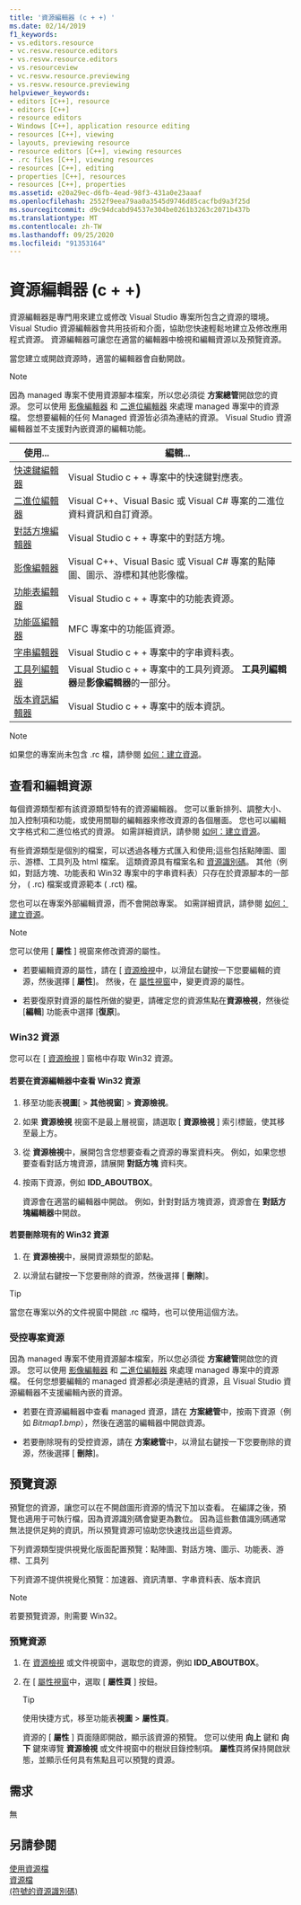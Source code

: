 ```yaml
---
title: '資源編輯器 (c + +) '
ms.date: 02/14/2019
f1_keywords:
- vs.editors.resource
- vc.resvw.resource.editors
- vs.resvw.resource.editors
- vs.resourceview
- vc.resvw.resource.previewing
- vs.resvw.resource.previewing
helpviewer_keywords:
- editors [C++], resource
- editors [C++]
- resource editors
- Windows [C++], application resource editing
- resources [C++], viewing
- layouts, previewing resource
- resource editors [C++], viewing resources
- .rc files [C++], viewing resources
- resources [C++], editing
- properties [C++], resources
- resources [C++], properties
ms.assetid: e20a29ec-d6fb-4ead-98f3-431a0e23aaaf
ms.openlocfilehash: 2552f9eea79aa0a3545d9746d85cacfbd9a3f25d
ms.sourcegitcommit: d9c94dcabd94537e304be0261b3263c2071b437b
ms.translationtype: MT
ms.contentlocale: zh-TW
ms.lasthandoff: 09/25/2020
ms.locfileid: "91353164"
---
```

# <a name="resource-editors-c"></a>資源編輯器 (c + +) 

資源編輯器是專門用來建立或修改 Visual Studio 專案所包含之資源的環境。 Visual Studio 資源編輯器會共用技術和介面，協助您快速輕鬆地建立及修改應用程式資源。 資源編輯器可讓您在適當的編輯器中檢視和編輯資源以及預覽資源。

當您建立或開啟資源時，適當的編輯器會自動開啟。

> [!NOTE]
> 因為 managed 專案不使用資源腳本檔案，所以您必須從 **方案總管**開啟您的資源。 您可以使用 [影像編輯器](../windows/image-editor-for-icons.md) 和 [二進位編輯器](binary-editor.md) 來處理 managed 專案中的資源檔。 您想要編輯的任何 Managed 資源皆必須為連結的資源。 Visual Studio 資源編輯器並不支援對內嵌資源的編輯功能。

|使用...|編輯...|
|----------------|----------------|
|[快速鍵編輯器](../windows/accelerator-editor.md)|Visual Studio c + + 專案中的快速鍵對應表。|
|[二進位編輯器](binary-editor.md)|Visual C++、Visual Basic 或 Visual C# 專案的二進位資料資訊和自訂資源。|
|[對話方塊編輯器](../windows/dialog-editor.md)|Visual Studio c + + 專案中的對話方塊。|
|[影像編輯器](../windows/image-editor-for-icons.md)|Visual C++、Visual Basic 或 Visual C# 專案的點陣圖、圖示、游標和其他影像檔。|
|[功能表編輯器](../windows/menu-editor.md)|Visual Studio c + + 專案中的功能表資源。|
|[功能區編輯器](../mfc/ribbon-designer-mfc.md)|MFC 專案中的功能區資源。|
|[字串編輯器](../windows/string-editor.md)|Visual Studio c + + 專案中的字串資料表。|
|[工具列編輯器](../windows/toolbar-editor.md)|Visual Studio c + + 專案中的工具列資源。 **工具列編輯器**是**影像編輯器**的一部分。|
|[版本資訊編輯器](../windows/version-information-editor.md)|Visual Studio c + + 專案中的版本資訊。|

> [!NOTE]
> 如果您的專案尚未包含 .rc 檔，請參閱 [如何：建立資源](../windows/how-to-create-a-resource-script-file.md)。

## <a name="view-and-edit-resources"></a>查看和編輯資源

每個資源類型都有該資源類型特有的資源編輯器。 您可以重新排列、調整大小、加入控制項和功能，或使用關聯的編輯器來修改資源的各個層面。 您也可以編輯文字格式和二進位格式的資源。 如需詳細資訊，請參閱 [如何：建立資源](../windows/how-to-create-a-resource-script-file.md)。

有些資源類型是個別的檔案，可以透過各種方式匯入和使用;這些包括點陣圖、圖示、游標、工具列及 html 檔案。 這類資源具有檔案名和 [資源識別碼](../windows/symbols-resource-identifiers.md)。 其他（例如，對話方塊、功能表和 Win32 專案中的字串資料表）只存在於資源腳本的一部分， ( .rc) 檔案或資源範本 ( .rct) 檔。

您也可以在專案外部編輯資源，而不會開啟專案。 如需詳細資訊，請參閱 [如何：建立資源](../windows/how-to-open-a-resource-script-file-outside-of-a-project-standalone.md)。

> [!NOTE]
> 您可以使用 [ **屬性** ] 視窗來修改資源的屬性。

- 若要編輯資源的屬性，請在 [ [資源檢視](how-to-create-a-resource-script-file.md#create-resources)中，以滑鼠右鍵按一下您要編輯的資源，然後選擇 [ **屬性**]。  然後，在 [屬性視窗](/visualstudio/ide/reference/properties-window)中，變更資源的屬性。

- 若要復原對資源的屬性所做的變更，請確定您的資源焦點在**資源檢視**，然後從 [**編輯**] 功能表中選擇 [**復原**]。

### <a name="win32-resources"></a>Win32 資源

您可以在 [ [資源檢視](how-to-create-a-resource-script-file.md#create-resources) ] 窗格中存取 Win32 資源。

#### <a name="to-view-a-win32-resource-in-a-resource-editor"></a>若要在資源編輯器中查看 Win32 資源

1. 移至功能表**視圖**[  >  **其他視窗**]  >  **資源檢視**。

1. 如果 **資源檢視** 視窗不是最上層視窗，請選取 [ **資源檢視** ] 索引標籤，使其移至最上方。

1. 從 **資源檢視**中，展開包含您想要查看之資源的專案資料夾。 例如，如果您想要查看對話方塊資源，請展開 **對話方塊** 資料夾。

1. 按兩下資源，例如 **IDD_ABOUTBOX**。

   資源會在適當的編輯器中開啟。 例如，針對對話方塊資源，資源會在 **對話方塊編輯器**中開啟。

#### <a name="to-delete-an-existing-win32-resource"></a>若要刪除現有的 Win32 資源

1. 在 **資源檢視**中，展開資源類型的節點。

1. 以滑鼠右鍵按一下您要刪除的資源，然後選擇 [ **刪除**]。

> [!TIP]
> 當您在專案以外的文件視窗中開啟 .rc 檔時，也可以使用這個方法。

### <a name="managed-project-resources"></a>受控專案資源

因為 managed 專案不使用資源腳本檔案，所以您必須從 **方案總管**開啟您的資源。 您可以使用 [影像編輯器](../windows/image-editor-for-icons.md) 和 [二進位編輯器](binary-editor.md) 來處理 managed 專案中的資源檔。 任何您想要編輯的 managed 資源都必須是連結的資源，且 Visual Studio 資源編輯器不支援編輯內嵌的資源。

- 若要在資源編輯器中查看 managed 資源，請在 **方案總管**中，按兩下資源（例如 *Bitmap1.bmp*），然後在適當的編輯器中開啟資源。

- 若要刪除現有的受控資源，請在 **方案總管**中，以滑鼠右鍵按一下您要刪除的資源，然後選擇 [ **刪除**]。

## <a name="preview-resources"></a>預覽資源

預覽您的資源，讓您可以在不開啟圖形資源的情況下加以查看。 在編譯之後，預覽也適用于可執行檔，因為資源識別碼會變更為數位。 因為這些數值識別碼通常無法提供足夠的資訊，所以預覽資源可協助您快速找出這些資源。

下列資源類型提供視覺化版面配置預覽：點陣圖、對話方塊、圖示、功能表、游標、工具列

下列資源不提供視覺化預覽：加速器、資訊清單、字串資料表、版本資訊

> [!NOTE]
> 若要預覽資源，則需要 Win32。

### <a name="to-preview-resources"></a>預覽資源

1. 在 [資源檢視](how-to-create-a-resource-script-file.md#create-resources) 或文件視窗中，選取您的資源，例如 **IDD_ABOUTBOX**。

1. 在 [ [屬性視窗](/visualstudio/ide/reference/properties-window)中，選取 [ **屬性頁** ] 按鈕。

   > [!TIP]
   > 使用快捷方式，移至功能表**視圖**  >  **屬性頁**。

   資源的 [ **屬性** ] 頁面隨即開啟，顯示該資源的預覽。 您可以使用 **向上** 鍵和 **向下** 鍵來導覽 **資源檢視** 或文件視窗中的樹狀目錄控制項。 **屬性**頁將保持開啟狀態，並顯示任何具有焦點且可以預覽的資源。

## <a name="requirements"></a>需求

無

## <a name="see-also"></a>另請參閱

[使用資源檔](../windows/working-with-resource-files.md)<br/>
[資源檔](../windows/resource-files-visual-studio.md)<br/>
[ (符號的資源識別碼) ](../windows/symbols-resource-identifiers.md)<br/>

